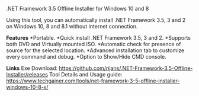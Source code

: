 .NET Framework 3.5 Offline Installer for Windows 10 and 8

Using this tool, you can automatically install .NET Framework 3.5, 3 and 2 on Windows 10, 8 and 8.1 without internet connection.

**Features**
*Portable.
*Quick install .NET Framework 3.5, 3 and 2.
*Supports both DVD and Virtually mounted ISO.
*Automatic check for presence of source for the selected location.
*Advanced installation tab to customize every command and debug.
*Option to Show/Hide CMD console.

**Links**
Exe Download: https://github.com/rijans/.NET-Framework-3.5-Offline-Installer/releases
Tool Details and Usage guide: https://www.techgainer.com/tools/net-framework-3-5-offline-installer-windows-10-8-x/
